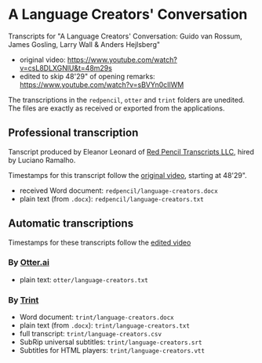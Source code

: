 # A Language Creators' Conversation

Transcripts for "A Language Creators' Conversation: Guido van Rossum, James Gosling, Larry Wall &amp; Anders Hejlsberg"

* original video: https://www.youtube.com/watch?v=csL8DLXGNlU&t=48m29s
* edited to skip 48'29" of opening remarks: https://www.youtube.com/watch?v=sBVYn0cIlWM

The transcriptions in the `redpencil`, `otter` and `trint` folders are unedited.
The files are exactly as received or exported from the applications.


## Professional transcription

Tanscript produced by Eleanor Leonard of
[Red Pencil Transcripts LLC](http://www.redpenciltranscripts.com/),
hired by Luciano Ramalho.

Timestamps for this transcript follow the [original video](https://www.youtube.com/watch?v=csL8DLXGNlU&t=48m29s), starting at 48'29".

* received Word document: `redpencil/language-creators.docx`
* plain text (from `.docx`): `redpencil/language-creators.txt`


## Automatic transcriptions

Timestamps for these transcripts follow the [edited video](https://www.youtube.com/watch?v=sBVYn0cIlWM)

### By [Otter.ai](https://otter.ai/)

* plain text: `otter/language-creators.txt`

### By [Trint](https://trint.com/)

* Word document: `trint/language-creators.docx`
* plain text (from `.docx`): `trint/language-creators.txt`
* full transcript: `trint/language-creators.csv`
* SubRip universal subtitles: `trint/language-creators.srt`
* Subtitles for HTML players: `trint/language-creators.vtt`
